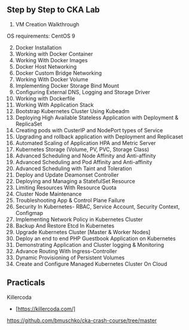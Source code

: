 ## Step by Step to CKA Lab

1. VM Creation Walkthrough

OS requirements:
 CentOS 9


2. Docker Installation
3. Working with Docker Container
4. Working With Docker Images
5. Docker Host Networking
6. Docker Custom Bridge Networking
7. Working With Docker Volume
8. Implementing Docker Storage Bind Mount
9. Configuring External DNS, Logging and Storage Driver
11. Working with Dockerfile
12. Working With Application Stack
13. Bootstrap Kubernetes Cluster Using Kubeadm
14. Deploying High Available Stateless Application with Deployment & ReplicaSet
15. Creating pods with CusterIP and NodePort types of Service
16. Upgrading and rollback application with Deployment and Replicaset
17. Automated Scaling of Application HPA and Metric Server
18. Kubernetes Storage (Volume, PV, PVC, Storage Class)
19. Advanced Scheduling and Node Affinity and Anti-affinity
20. Advanced Scheduling and Pod Affinity and Anti-affinity
21. Advanced Scheduling with Taint and Toleration
22. Deploy and Update Deamonset Controller
23. Deploying and Managing a StatefulSet Resource
24. Limiting Resources With Resource Quota
25. Cluster Node Maintenance
26. Troubleshooting App & Control Plane Failure
27. Security In Kubernetes- RBAC, Service Account, Security Context, Configmap
28. Implementing Network Policy in Kubernetes Cluster
29. Backup And Restore Etcd In Kubernetes
30. Upgrade Kubernetes Cluster [Master & Worker Nodes]
31. Deploy an end to end PHP Guestbook Application on Kubernetes
32. Demonstrating Application and Cluster logging & Monitoring
33. Advance Routing With Ingress-Controller
34. Dynamic Provisioning of Persistent Volumes
35. Create and Configure Managed Kubernetes Cluster On Cloud



## Practicals

Killercoda
- [https://killercoda.com/]

https://github.com/bmuschko/cka-crash-course/tree/master
